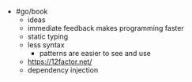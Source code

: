 - #go/book
	- ideas
	- immediate feedback makes programming faster
	- static typing
	- less syntax
		- patterns are easier to see and use
	- https://12factor.net/
	- dependency injection